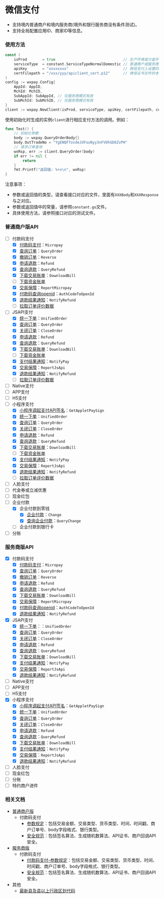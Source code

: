 # 微信支付

* 支持境内普通商户和境内服务商(境外和银行服务商没有条件测试)。
* 支持全局配置应用ID、商家ID等信息。

### 使用方法

```go
const (
    isProd       = true                               // 生产环境或沙盒环境
    serviceType  = constant.ServiceTypeNormalDomestic // 普通商户或服务商等类型
    apiKey       = "xxxxxxxx"                         // 微信支付上设置的API Key
    certFilepath = "/xxx/yyy/apiclient_cert.p12"      // 微信证书文件的本地路径，仅部分接口使用，如果不使用这些接口，可以传递空值
)
config := wxpay.Config{
    AppId: AppID,
    MchId: MchID,
    SubAppId: SubAppId, // 仅服务商模式有效
    SubMchId: SubMchID, // 仅服务商模式有效
}
client := wxpay.NewClient(isProd, serviceType, apiKey, certFilepath, config)
```

使用初始化时生成的实例`client`进行相应支付方法的调用。例如：

```go
func Test() {
	// 初始化参数
	body := wxpay.QueryOrderBody{}
	body.OutTradeNo = "YgENQFTovdeJdFouNyy3nFVOhGD6ZvPH"
	// 请求订单查询
	wxRsp, err := client.QueryOrder(body)
	if err != nil {
		return
	}
	fmt.Printf("返回值: %+v\n", wxRsp)
}
```

注意事项：

* 参数或返回值的类型，请查看接口对应的文件，里面有`XXXBody`和`XXXResponse`与之对应。
* 参数或返回值中的常量，请参照`constant.go`文件。
* 具体使用方法，请参照接口对应的测试文件。

### 普通商户版API

* [ ] 付款码支付
  * [x] [付款码支付](https://pay.weixin.qq.com/wiki/doc/api/micropay.php?chapter=9_10&index=1)：`Micropay`
  * [x] [查询订单](https://pay.weixin.qq.com/wiki/doc/api/micropay.php?chapter=9_2)：`QueryOrder`
  * [x] [撤销订单](https://pay.weixin.qq.com/wiki/doc/api/micropay.php?chapter=9_11&index=3)：`Reverse`
  * [x] [申请退款](https://pay.weixin.qq.com/wiki/doc/api/micropay.php?chapter=9_4)：`Refund`
  * [x] [查询退款](https://pay.weixin.qq.com/wiki/doc/api/micropay.php?chapter=9_5)：`QueryRefund`
  * [x] [下载交易账单](https://pay.weixin.qq.com/wiki/doc/api/micropay.php?chapter=9_6)：`DownloadBill`
  * [ ] [下载资金账单](https://pay.weixin.qq.com/wiki/doc/api/micropay.php?chapter=9_18&index=7)
  * [x] [交易保障](https://pay.weixin.qq.com/wiki/doc/api/micropay.php?chapter=9_14&index=8)：`ReportMicropay`
  * [x] [付款码查询openid](https://pay.weixin.qq.com/wiki/doc/api/micropay.php?chapter=9_13&index=9)：`AuthCodeToOpenId`
  * [x] [退款结果通知](https://pay.weixin.qq.com/wiki/doc/api/micropay.php?chapter=9_16&index=10)：`NotifyRefund`
  * [ ] [拉取订单评价数据](https://pay.weixin.qq.com/wiki/doc/api/micropay.php?chapter=9_17&index=11)
* [ ] JSAPI支付
  * [x] [统一下单](https://pay.weixin.qq.com/wiki/doc/api/jsapi.php?chapter=9_1)：`UnifiedOrder`
  * [x] [查询订单](https://pay.weixin.qq.com/wiki/doc/api/jsapi.php?chapter=9_2)：`QueryOrder`
  * [x] [关闭订单](https://pay.weixin.qq.com/wiki/doc/api/jsapi.php?chapter=9_3)：`CloseOrder`
  * [x] [申请退款](https://pay.weixin.qq.com/wiki/doc/api/jsapi.php?chapter=9_4)：`Refund`
  * [x] [查询退款](https://pay.weixin.qq.com/wiki/doc/api/jsapi.php?chapter=9_5)：`QueryRefund`
  * [x] [下载交易账单](https://pay.weixin.qq.com/wiki/doc/api/jsapi.php?chapter=9_6)：`DownloadBill`
  * [ ] [下载资金账单](https://pay.weixin.qq.com/wiki/doc/api/jsapi.php?chapter=9_18&index=7)
  * [x] [支付结果通知](https://pay.weixin.qq.com/wiki/doc/api/jsapi.php?chapter=9_7&index=8)：`NotifyPay`
  * [x] [交易保障](https://pay.weixin.qq.com/wiki/doc/api/jsapi.php?chapter=9_8&index=9)：`ReportJsApi`
  * [x] [退款结果通知](https://pay.weixin.qq.com/wiki/doc/api/jsapi.php?chapter=9_16&index=10)：`NotifyRefund`
  * [ ] [拉取订单评价数据](https://pay.weixin.qq.com/wiki/doc/api/jsapi.php?chapter=9_17&index=11)
* [ ] Native支付
* [ ] APP支付
* [ ] H5支付
* [ ] 小程序支付
  * [x] [小程序调起支付API签名](https://pay.weixin.qq.com/wiki/doc/api/wxa/wxa_api.php?chapter=7_7&index=5)：`GetAppletPaySign`
  * [x] [统一下单](https://pay.weixin.qq.com/wiki/doc/api/wxa/wxa_api.php?chapter=9_1)：`UnifiedOrder`
  * [x] [查询订单](https://pay.weixin.qq.com/wiki/doc/api/wxa/wxa_api.php?chapter=9_2)：`QueryOrder`
  * [x] [关闭订单](https://pay.weixin.qq.com/wiki/doc/api/wxa/wxa_api.php?chapter=9_3)：`CloseOrder`
  * [x] [申请退款](https://pay.weixin.qq.com/wiki/doc/api/wxa/wxa_api.php?chapter=9_4)：`Refund`
  * [x] [查询退款](https://pay.weixin.qq.com/wiki/doc/api/wxa/wxa_api.php?chapter=9_5)：`QueryRefund`
  * [x] [下载交易账单](https://pay.weixin.qq.com/wiki/doc/api/wxa/wxa_api.php?chapter=9_6)：`DownloadBill`
  * [ ] [下载资金账单](https://pay.weixin.qq.com/wiki/doc/api/wxa/wxa_api.php?chapter=9_18&index=7)
  * [x] [支付结果通知](https://pay.weixin.qq.com/wiki/doc/api/wxa/wxa_api.php?chapter=9_7&index=8)：`NotifyPay`
  * [x] [交易保障](https://pay.weixin.qq.com/wiki/doc/api/wxa/wxa_api.php?chapter=9_8&index=9)：`ReportJsApi`
  * [x] [退款结果通知](https://pay.weixin.qq.com/wiki/doc/api/wxa/wxa_api.php?chapter=9_16&index=10)：`NotifyRefund`
  * [ ] [拉取订单评价数据](https://pay.weixin.qq.com/wiki/doc/api/wxa/wxa_api.php?chapter=9_17&index=11)
* [ ] 人脸支付
* [ ] 代金券或立减优惠
* [ ] 现金红包
* [ ] 企业付款
  * [x] 企业付款到零钱
    * [x] [企业付款](https://pay.weixin.qq.com/wiki/doc/api/tools/mch_pay.php?chapter=14_2)：`Change`
    * [x] [查询企业付款](https://pay.weixin.qq.com/wiki/doc/api/tools/mch_pay.php?chapter=14_3)：`QueryChange`
  * [ ] 企业付款到银行卡
* [ ] 分账

### 服务商版API

* [x] 付款码支付
  * [x] [付款码支付](https://pay.weixin.qq.com/wiki/doc/api/micropay_sl.php?chapter=9_10&index=1)：`Micropay`
  * [x] [查询订单](https://pay.weixin.qq.com/wiki/doc/api/micropay_sl.php?chapter=9_2)：`QueryOrder`
  * [x] [撤销订单](https://pay.weixin.qq.com/wiki/doc/api/micropay_sl.php?chapter=9_11&index=3)：`Reverse`
  * [x] [申请退款](https://pay.weixin.qq.com/wiki/doc/api/micropay_sl.php?chapter=9_4)：`Refund`
  * [x] [查询退款](https://pay.weixin.qq.com/wiki/doc/api/micropay_sl.php?chapter=9_5)：`QueryRefund`
  * [x] [下载交易账单](https://pay.weixin.qq.com/wiki/doc/api/micropay_sl.php?chapter=9_6)：`DownloadBill`
  * [x] [交易保障](https://pay.weixin.qq.com/wiki/doc/api/micropay_sl.php?chapter=9_14&index=7)：`ReportMicropay`
  * [x] [付款码查询openid](https://pay.weixin.qq.com/wiki/doc/api/micropay_sl.php?chapter=9_12&index=8)：`AuthCodeToOpenId`
  * [x] [退款结果通知](https://pay.weixin.qq.com/wiki/doc/api/micropay_sl.php?chapter=9_16&index=9)：`NotifyRefund`
* [x] JSAPI支付
  * [x] [统一下单](https://pay.weixin.qq.com/wiki/doc/api/jsapi_sl.php?chapter=9_1)：：`UnifiedOrder`
  * [x] [查询订单](https://pay.weixin.qq.com/wiki/doc/api/jsapi_sl.php?chapter=9_2)：`QueryOrder`
  * [x] [关闭订单](https://pay.weixin.qq.com/wiki/doc/api/jsapi_sl.php?chapter=9_3)：`CloseOrder`
  * [x] [申请退款](https://pay.weixin.qq.com/wiki/doc/api/jsapi_sl.php?chapter=9_4)：`Refund`
  * [x] [查询退款](https://pay.weixin.qq.com/wiki/doc/api/jsapi_sl.php?chapter=9_5)：`QueryRefund`
  * [x] [下载交易账单](https://pay.weixin.qq.com/wiki/doc/api/jsapi_sl.php?chapter=9_6)：`DownloadBill`
  * [x] [支付结果通知](https://pay.weixin.qq.com/wiki/doc/api/jsapi_sl.php?chapter=9_7)：`NotifyPay`
  * [x] [交易保障](https://pay.weixin.qq.com/wiki/doc/api/jsapi_sl.php?chapter=9_8)：`ReportJsApi`
  * [x] [退款结果通知](https://pay.weixin.qq.com/wiki/doc/api/jsapi_sl.php?chapter=9_16)：`NotifyRefund`
* [ ] Native支付
* [ ] APP支付
* [ ] H5支付
* [x] 小程序支付
  * [x] [小程序调起支付API签名](https://pay.weixin.qq.com/wiki/doc/api/wxa/wxa_sl_api.php?chapter=7_7&index=5)：`GetAppletPaySign`
  * [x] [统一下单](https://pay.weixin.qq.com/wiki/doc/api/wxa/wxa_sl_api.php?chapter=9_1)：`UnifiedOrder`
  * [x] [查询订单](https://pay.weixin.qq.com/wiki/doc/api/wxa/wxa_sl_api.php?chapter=9_2)：`QueryOrder`
  * [x] [关闭订单](https://pay.weixin.qq.com/wiki/doc/api/wxa/wxa_sl_api.php?chapter=9_3)：`CloseOrder`
  * [x] [申请退款](https://pay.weixin.qq.com/wiki/doc/api/wxa/wxa_sl_api.php?chapter=9_4)：`Refund`
  * [x] [查询退款](https://pay.weixin.qq.com/wiki/doc/api/wxa/wxa_sl_api.php?chapter=9_5)：`QueryRefund`
  * [x] [下载交易账单](https://pay.weixin.qq.com/wiki/doc/api/wxa/wxa_sl_api.php?chapter=9_6)：`DownloadBill`
  * [x] [支付结果通知](https://pay.weixin.qq.com/wiki/doc/api/wxa/wxa_sl_api.php?chapter=9_7)：`NotifyPay`
  * [x] [交易保障](https://pay.weixin.qq.com/wiki/doc/api/wxa/wxa_sl_api.php?chapter=9_8)：`ReportJsApi`
  * [x] [退款结果通知](https://pay.weixin.qq.com/wiki/doc/api/wxa/wxa_sl_api.php?chapter=9_16)：`NotifyRefund`
* [ ] 人脸支付
* [ ] 现金红包
* [ ] 分账
* [ ] 特约商户进件

### 相关文档

* [普通商户版](https://pay.weixin.qq.com/wiki/doc/api/index.html)
  * 付款码支付
    * [参数规定](https://pay.weixin.qq.com/wiki/doc/api/micropay.php?chapter=4_2)：包括交易金额、交易类型、货币类型、时间、时间戳、商户订单号、body字段格式、银行类型。
    * [安全规范](https://pay.weixin.qq.com/wiki/doc/api/micropay.php?chapter=4_3)：包括签名算法、生成随机数算法、API证书、商户回调API安全。
* [服务商版](https://pay.weixin.qq.com/wiki/doc/api/sl.html)
  * 付款码支付
    * [付款码支付-参数规定](https://pay.weixin.qq.com/wiki/doc/api/micropay_sl.php?chapter=4_2)：包括交易金额、交易类型、货币类型、时间、时间戳、商户订单号、body字段格式、银行类型。
    * [安全规范](https://pay.weixin.qq.com/wiki/doc/api/micropay_sl.php?chapter=4_3)：包括签名算法、生成随机数算法、API证书、商户回调API安全。
* 其他
  * [最新县及县以上行政区划代码](https://pay.weixin.qq.com/wiki/doc/api/download/store_adress.csv)
